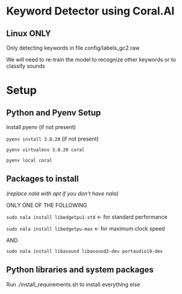 # Keyword Detector using Coral.AI
## Linux ONLY

Only detecting keywords in file config/labels_gc2.raw

We will need to re-train the model to recognize other keywords or to classify sounds

# Setup
## Python and Pyenv Setup
Install pyenv (if not present)

```pyenv install 3.8.20``` (if not present)

```pyenv virtualenv 3.8.20 coral```

```pyenv local coral```

## Packages to install
*(replace nala with apt if you don't have nala)*

ONLY ONE OF THE FOLLOWING

```sudo nala install libedgetpu1-std``` <- for standard performance

```sudo nala install libedgetpu-max``` <- for maximum clock speed

AND

```sudo nala install libasound libasound2-dev portaudio19-dev```

## Python libraries and system packages

Run ./install_requirements.sh to install everything else
